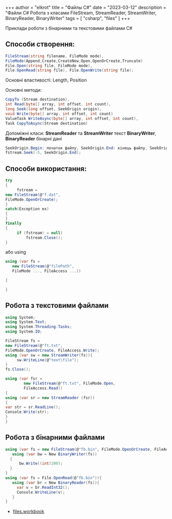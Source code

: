 +++
author = "elkrot"
title = "Файлы C#"
date = "2023-03-12"
description = "Файли C# Робота з класами FileStream, StreamReader, StreamWriter, BinaryReader, BinaryWriter"
tags = [
    "csharp",
	"files"
]
+++
 
Приклади роботи з бінарними та текстовими файлами C# <!--more-->

Способи створення:
-----------------
```csharp
FileStream(string filename, FileMode mode),
FileMode(Append,Create,CreateNew,Open,OpenOrCreate,Truncate)
File.Open(string file, FileMode mode),
File.OpenRead(string file), File.OpenWrite(string file);
```
Основні властивості: Length, Position

Основні методи: 
```csharp
CopyTo (Stream destination),
int Read(byte[] array, int offset, int count),
long Seek(long offset, SeekOrigin origin),
void Write(byte[] array, int offset, int count)
ValueTask WriteAsync(byte[] array, int offset, int count),
Task CopyToAsync(Stream destination)
```
Допоміжні класи: **StreamReader** та **StreamWriter** текст
**BinaryWriter**, **BinaryReader** бінарні дані
```csharp
SeekOrigin.Begin: початок файлу, SeekOrigin.End: кінець файлу, SeekOrigin.Current: поточна позиція у файлі
fstream.Seek(-5, SeekOrigin.End);
```
Способи використання:
----------------------
```csharp
try
{
     fstream =
new FileStream(@"f.dat",
FileMode.OpenOrCreate);
}
catch(Exception ex)
{
}
finally
{
     if (fstream! = null)
         fstream.Close();
}
```
або using
```csharp
using (var fs =
   new FileStream(@"filePath",
   FileMode ..., FileAccess ...))

{

}
````


## Робота з текстовими файлами

```csharp
using System;
using System.Text;
using System.Threading.Tasks;
using System.IO;

FileStream fs =
new FileStream(@"ft.txt",
FileMode.OpenOrCreate, FileAccess.Write);
using (var sw = new StreamWriter(fs)){
     sw.WriteLine(@"text\file");
}
fs.Close();

using (var fsr =
        new FileStream(@"ft.txt", FileMode.Open,
        FileAccess.Read))
{
using (var sr = new StreamReader (fsr))
{
var str = sr.ReadLine();
Console.Write(str);
}
}
```

## Робота з бінарними файлами

```csharp
using (var fs = new FileStream(@"fb.bin", FileMode.OpenOrCreate, FileAccess.Write)){
   using (var bw = New BinaryWriter(fs))
  {
      bw.Write((int)200);
  }
}
using (var fs = File.OpenRead(@"fb.bin")){
   using (var br = New BinaryReader(fs)){
     var v = br.ReadInt32();
     Console.WriteLine(v);
   }
}
```
- [files.workbook](https://drive.google.com/file/d/1kcefBU4FVkmcGuIkhRxE_G0GRcQ31eWX/view?usp=sharing)

